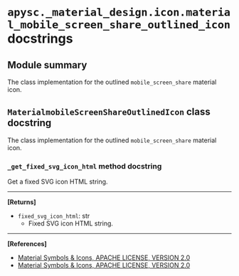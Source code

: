 # `apysc._material_design.icon.material_mobile_screen_share_outlined_icon` docstrings

## Module summary

The class implementation for the outlined `mobile_screen_share` material icon.

## `MaterialmobileScreenShareOutlinedIcon` class docstring

The class implementation for the outlined `mobile_screen_share` material icon.

### `_get_fixed_svg_icon_html` method docstring

Get a fixed SVG icon HTML string.<hr>

**[Returns]**

- `fixed_svg_icon_html`: str
  - Fixed SVG icon HTML string.

<hr>

**[References]**

- [Material Symbols & Icons, APACHE LICENSE, VERSION 2.0](https://fonts.google.com/icons?icon.size=24&icon.color=%23e8eaed)
- [Material Symbols & Icons, APACHE LICENSE, VERSION 2.0](https://www.apache.org/licenses/LICENSE-2.0.html)